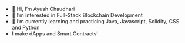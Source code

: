 - 👋 Hi, I’m Ayush Chaudhari
- 👀 I’m interested in Full-Stack Blockchain Development
- 🌱 I’m currently learning and practicing Java, Javascript, Solidity, CSS and Python
- I make dApps and Smart Contracts!
